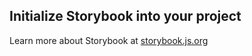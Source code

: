 ## Initialize Storybook into your project

Learn more about Storybook at [storybook.js.org](https://storybook.js.org/?utm_source=readme)
